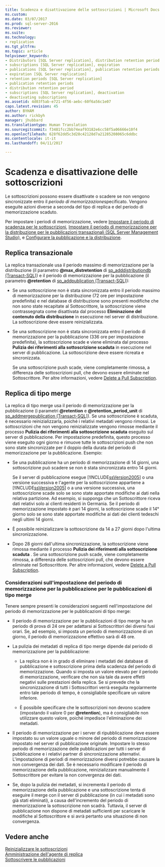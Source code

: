 ```yaml
---
title: Scadenza e disattivazione delle sottoscrizioni | Microsoft Docs
ms.custom: 
ms.date: 03/07/2017
ms.prod: sql-server-2016
ms.reviewer: 
ms.suite: 
ms.technology:
- replication
ms.tgt_pltfrm: 
ms.topic: article
helpviewer_keywords:
- Distributors [SQL Server replication], distribution retention period
- subscriptions [SQL Server replication], expiration
- publications [SQL Server replication], publication retention periods
- expiration [SQL Server replication]
- retention periods [SQL Server replication]
- publication retention periods
- distribution retention period
- subscriptions [SQL Server replication], deactivation
- deactivating subscriptions
ms.assetid: 4d03f5ab-e721-4f56-aebc-60f6a56c1e07
caps.latest.revision: 45
author: BYHAM
ms.author: rickbyh
manager: jhubbard
ms.translationtype: Human Translation
ms.sourcegitcommit: f3481fcc2bb74eaf93182e6cc58f5a06666e10f4
ms.openlocfilehash: 628f62dd5c3d28c42128d7a21285208065c6ddbc
ms.contentlocale: it-it
ms.lasthandoff: 04/11/2017

---
```

# <a name="subscription-expiration-and-deactivation"></a>Scadenza e disattivazione delle sottoscrizioni
  Le sottoscrizioni possono essere disattivate o scadere se non vengono sincronizzate entro il *periodo di memorizzazione*specificato. Vengono eseguite azioni diverse a seconda del tipo di replica e del periodo di memorizzazione scaduto.  
  
 Per impostare i periodi di memorizzazione, vedere [Impostare il periodo di scadenza per le sottoscrizioni](../../relational-databases/replication/publish/set-the-expiration-period-for-subscriptions.md), [Impostare il periodo di memorizzazione per la distribuzione per le pubblicazioni transazionali &#40;SQL Server Management Studio&#41;](../../relational-databases/replication/set-distribution-retention-period-for-transactional-publications.md), e [Configurare la pubblicazione e la distribuzione](../../relational-databases/replication/configure-publishing-and-distribution.md).  
  
## <a name="transactional-replication"></a>Replica transazionale  
 La replica transazionale usa il periodo massimo di memorizzazione per la distribuzione (il parametro **@max_distretention** di [sp_adddistributiondb &#40;Transact-SQL&#41;](../../relational-databases/system-stored-procedures/sp-adddistributiondb-transact-sql.md)) e il periodo di memorizzazione per la pubblicazione (il parametro **@retention** di [sp_addpublication &#40;Transact-SQL&#41;](../../relational-databases/system-stored-procedures/sp-addpublication-transact-sql.md)):  
  
-   Se una sottoscrizione non è stata sincronizzata entro il periodo massimo di memorizzazione per la distribuzione (72 ore per impostazione predefinita) e nel database di distribuzione sono presenti modifiche che non sono state recapitate al Sottoscrittore, la sottoscrizione viene contrassegnata come disattivata dal processo **Eliminazione del contenuto della distribuzione** in esecuzione nel server di distribuzione. La sottoscrizione deve essere reinizializzata.  
  
-   Se una sottoscrizione non è stata sincronizzata entro il periodo di memorizzazione per la pubblicazione (336 ore per impostazione predefinita), la sottoscrizione scade e viene eliminata dal processo **Pulizia dei riferimenti alla sottoscrizione scaduta** in esecuzione nel server di pubblicazione. La sottoscrizione deve essere ricreata e sincronizzata.  
  
     Se una sottoscrizione push scade, viene completamente rimossa, a differenza delle sottoscrizioni pull, che devono essere eliminate nel Sottoscrittore. Per altre informazioni, vedere [Delete a Pull Subscription](../../relational-databases/replication/delete-a-pull-subscription.md).  
  
## <a name="merge-replication"></a>Replica di tipo merge  
 La replica di tipo merge usa il periodo di memorizzazione per la pubblicazione (i parametri **@retention** e **@retention_period_unit** di [sp_addmergepublication &#40;Transact-SQL&#41;](../../relational-databases/system-stored-procedures/sp-addmergepublication-transact-sql.md)). Se una sottoscrizione è scaduta, è necessario reinizializzarla, poiché i relativi metadati vengono rimossi. Le sottoscrizioni che non vengono reinizializzate vengono rimosse mediante il processo **Pulizia dei riferimenti alla sottoscrizione scaduta** eseguito sul server di pubblicazione. Per impostazione predefinita, questo processo viene eseguito ogni giorno e rimuove tutte le sottoscrizioni push che non sono state sincronizzate per il doppio della durata del periodo di memorizzazione per la pubblicazione. Esempio:  
  
-   Se una pubblicazione ha un periodo di memorizzazione di 14 giorni, una sottoscrizione può scadere se non è stata sincronizzata entro 14 giorni.  
  
     Se il server di pubblicazione esegue [!INCLUDE[ssVersion2005](../../includes/ssversion2005-md.md)] o una versione successiva e l'agente per la sottoscrizione appartiene a [!INCLUDE[ssVersion2005](../../includes/ssversion2005-md.md)] o a una versione successiva, una sottoscrizione scade solo se sono state apportate modifiche ai dati nella relativa partizione. Ad esempio, si supponga che un Sottoscrittore riceva dati relativi solo ai clienti residenti in Germania. Se il periodo di memorizzazione impostato è pari 14 giorni, la sottoscrizione scade il 14° giorno solo se sono state apportate modifiche ai dati dei clienti tedeschi negli ultimi 14 giorni.  
  
-   È possibile reinizializzare la sottoscrizione da 14 a 27 giorni dopo l'ultima sincronizzazione.  
  
-   Dopo 28 giorni dall'ultima sincronizzazione, la sottoscrizione viene rimossa mediante il processo **Pulizia dei riferimenti alla sottoscrizione scaduta** . Se una sottoscrizione push scade, viene completamente rimossa, a differenza delle sottoscrizioni pull, che devono essere eliminate nel Sottoscrittore. Per altre informazioni, vedere [Delete a Pull Subscription](../../relational-databases/replication/delete-a-pull-subscription.md).  
  
### <a name="considerations-for-setting-the-publication-retention-period-for-merge-publications"></a>Considerazioni sull'impostazione del periodo di memorizzazione per la pubblicazione per le pubblicazioni di tipo merge  
 Tenere sempre presenti le considerazioni seguenti nell'impostazione del periodo di memorizzazione per le pubblicazioni di tipo merge:  
  
-   Il periodo di memorizzazione per le pubblicazioni di tipo merge ha un periodo di prova di 24 ore per adattarsi ai Sottoscrittori dei diversi fusi orari. Se, ad esempio, si imposta un periodo di memorizzazione di un giorno, il periodo di memorizzazione effettivo sarà di 48 ore.  
  
-   La pulizia dei metadati di replica di tipo merge dipende dal periodo di memorizzazione per la pubblicazione:  
  
    -   La replica non è in grado di eliminare i metadati dei database di pubblicazione e sottoscrizione prima della scadenza del periodo di memorizzazione. Quando si imposta un valore elevato per il periodo di memorizzazione, verificare che non sia tale da avere effetti negativi sulle prestazioni della replica. Se si prevede che la sincronizzazione di tutti i Sottoscrittori verrà eseguita regolarmente entro tale periodo di tempo, è consigliabile specificare un valore inferiore.  
  
    -   È possibile specificare che le sottoscrizioni non devono scadere (impostando il valore 0 per **@retention**), ma è consigliabile non utilizzare questo valore, poiché impedisce l'eliminazione dei metadati.  
  
-   Il periodo di memorizzazione per i server di ripubblicazione deve essere impostato su un valore uguale o minore del periodo di memorizzazione impostato nel server di pubblicazione originale. Impostare lo stesso periodo di memorizzazione delle pubblicazioni per tutti i server di pubblicazione e i relativi partner di sincronizzazione alternativi. L'impostazione di periodi di memorizzazione diversi potrebbe causare la non convergenza dei dati. Se è necessario modificare il periodo di memorizzazione della pubblicazione, reinizializzare manualmente il Sottoscrittore per evitare la non convergenza dei dati.  
  
-   Se, dopo la pulizia dei metadati, si incrementa il periodo di memorizzazione della pubblicazione e una sottoscrizione tenta di eseguire il merge con il server di pubblicazione (in cui i metadati sono già stati eliminati), a causa dell'incremento del periodo di memorizzazione la sottoscrizione non scadrà. Tuttavia, il server di pubblicazione non dispone di metadati sufficienti per scaricare le modifiche al Sottoscrittore e si avrà pertanto una situazione di non convergenza.  
  
## <a name="see-also"></a>Vedere anche  
 [Reinizializzare le sottoscrizioni](../../relational-databases/replication/reinitialize-subscriptions.md)   
 [Amministrazione dell'agente di replica](../../relational-databases/replication/agents/replication-agent-administration.md)   
 [Sottoscrivere le pubblicazioni](../../relational-databases/replication/subscribe-to-publications.md)  
  
  
